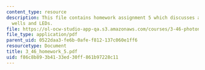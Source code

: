 ```yaml
---
content_type: resource
description: This file contains homework assignment 5 which discusses about quantum
  wells and LEDs.
file: https://ol-ocw-studio-app-qa.s3.amazonaws.com/courses/3-46-photonic-materials-and-devices-spring-2006/f86c8b893b4133ed30ff861b97228c11_3_46_homework_5.pdf
file_type: application/pdf
parent_uid: 0522daa3-fe6b-0afe-f812-137c060e1ff6
resourcetype: Document
title: 3_46_homework_5.pdf
uid: f86c8b89-3b41-33ed-30ff-861b97228c11
---
```


